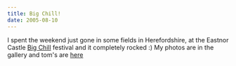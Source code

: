 ```yaml
---
title: Big Chill!
date: 2005-08-10
---
```


I spent the weekend just gone in some fields in Herefordshire, at the Eastnor Castle [Big Chill](http://www.bigchill.net/) festival and it completely rocked :)
My photos are in the gallery and tom's are [here](http://www.flickr.com/photos/tomwaters/sets/727260/)
